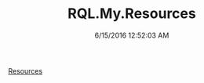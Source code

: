 ﻿---
title: RQL.My.Resources
date: 6/15/2016 12:52:03 AM
---

[Resources](T-RQL.My.Resources.Resources.html)
